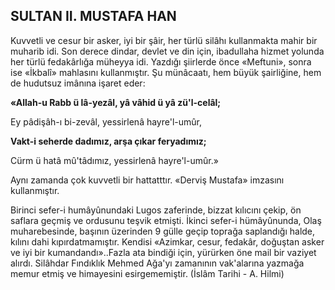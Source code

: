 ## SULTAN II. MUSTAFA HAN

Kuvvetli ve cesur bir asker, iyi bir şâir, her türlü silâhı kullanmakta mahir bir muharib idi. Son derece dindar, devlet ve din için, ibadullaha hizmet yolunda her türlü fedakârlığa müheyya idi. Yazdığı şiirlerde önce «Meftuni», sonra ise «İkbalî» mahlasını kullanmıştır. Şu münâcaatı, hem büyük şairliğine, hem de hudutsuz imânına işaret eder:

**«Allah-u Rabb ü lâ-yezâl, yâ vâhid ü yâ zü'l-celâl;**

Ey pâdişâh-ı bi-zevâl, yessirlenâ hayre'l-umûr,

**Vakt-i seherde dadımız, arşa çıkar feryadımız;**

Cürm ü hatâ mû'tâdımız, yessirlenâ hayre'l-umûr.»

Aynı zamanda çok kuvvetli bir hattatttır. «Derviş Mustafa» imzasını kullanmıştır.

Birinci sefer-i humâyûnundaki Lugos zaferin­de, bizzat kılıcını çekip, ön saflara geçmiş ve or­dusunu teşvik etmişti. İkinci sefer-i hümâyûnun­da, Olaş muharebesinde, başının üzerinden 9 gül­le geçip toprağa saplandığı halde, kılını dahi kı­pırdatmamıştır. Kendisi «Azimkar, cesur, feda­kâr, doğuştan asker ve iyi bir kumandandı»..Faz­la ata bindiği için, yürürken öne mail bir vazi­yet alırdı. Silâhdar Fındıklık Mehmed Ağa'yı za­manının vak'alarına yazmağa memur etmiş ve himayesini esirgememiştir. (İslâm Tarihi - A. Hilmi)
